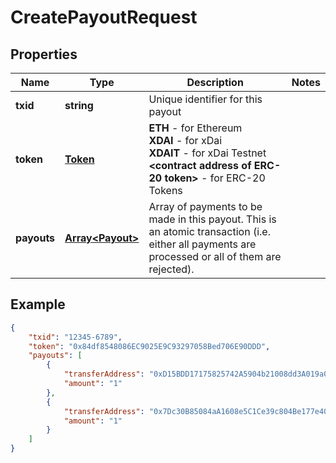 # CreatePayoutRequest

## Properties
Name | Type | Description | Notes
------------ | ------------- | ------------- | -------------
**txid** | **string** | Unique identifier for this payout | 
**token** | [**Token**](Token.md) | <b>ETH</b> - for Ethereum  <br/> <b>XDAI</b> - for xDai <br/> <b>XDAIT</b> - for xDai Testnet <br/> <b> &lt;contract address of ERC-20 token&gt;</b> - for ERC-20 Tokens  | 
**payouts** | [**Array&lt;Payout&gt;**](Payout.md) | Array of payments to be made in this payout. This is an atomic transaction (i.e. either all payments are processed or all of them are rejected). | 

## Example

```json
{
    "txid": "12345-6789",
    "token": "0x84df8548086EC9025E9C93297058Bed706E90DDD",
    "payouts": [
        {
            "transferAddress": "0xD15BDD17175825742A5904b21008dd3A019a060E",
            "amount": "1"
        },
        {
            "transferAddress": "0x7Dc30B85084aA1608e5C1Ce39c804Be177e40A07",
            "amount": "1"
        }
    ]
}
```